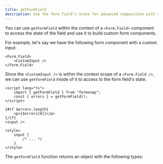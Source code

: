 ```yaml
---
title: getFormField
description: Use the form field's state for advanced composition with custom form components.
---
```


You can use `getFormField` within the context of a `<Form.Field>` component to access the state of the field and use it to build custom form components.

For example, let's say we have the following form component with a custom input:

```svelte
<Form.Field>
	<CustomInput />
</Form.Field>
```

Since the `<CustomInput />` is within the context scope of a `<Form.Field />`, we can use `getFormField` inside of it to access to the form field's state.

```svelte title="CustomInput.svelte"
<script lang="ts">
	import { getFormField } from "formsnap";
	const { errors } = getFormField();
</script>

{#if $errors.length}
	<p>{$errors[0]}</p>
{/if}
<input />

<style>
	input {
		/* ... */
	}
</style>
```

The `getFormField` function returns an object with the following types:
